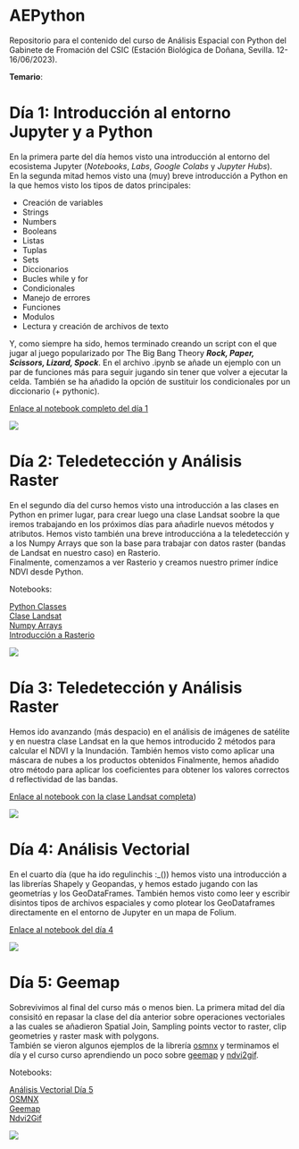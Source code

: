 # AEPython

Repositorio para el contenido del curso de Análisis Espacial con Python del Gabinete de Fromación del CSIC (Estación Biológica de Doñana, Sevilla. 12-16/06/2023).

**Temario**:

# Día 1: Introducción al entorno Jupyter y a Python

En la primera parte del día hemos visto una introducción al entorno del ecosistema Jupyter (*Notebooks*, *Labs*, *Google Colabs* y *Jupyter Hubs*).   
En la segunda mitad hemos visto una (muy) breve introducción a Python en la que hemos visto los tipos de datos principales:  


* Creación de variables
* Strings
* Numbers
* Booleans
* Listas
* Tuplas
* Sets
* Diccionarios
* Bucles while y for
* Condicionales
* Manejo de errores
* Funciones
* Modulos
* Lectura y creación de archivos de texto

Y, como siempre ha sido, hemos terminado creando un script con el que jugar al juego popularizado por The Big Bang Theory  ***Rock, Paper, Scissors, Lizard, Spock***. En el archivo .ipynb se añade un ejemplo con un par de funciones más para seguir jugando sin tener que volver a ejecutar la celda. También se ha añadido la opción de sustituir los condicionales por un diccionario (+ pythonic). 

[Enlace al notebook completo del día 1](https://github.com/Digdgeo/AEPython/blob/main/Dia1/Day1_Completo.ipynb)


![](https://i.imgur.com/IZD1dlL.png)


# Día 2: Teledetección y Análisis Raster

En el segundo día del curso hemos visto una introducción a las clases en Python en primer lugar, para crear luego una clase Landsat soobre la que iremos trabajando en los próximos días para añadirle nuevos métodos y atributos.
Hemos visto también una breve introduccióna a la teledetección y a los Numpy Arrays que son la base para trabajar con datos raster (bandas de Landsat en nuestro caso) en Rasterio.   
Finalmente, comenzamos a ver Rasterio y creamos nuestro primer índice NDVI desde Python.

Notebooks:

[Python Classes](https://github.com/Digdgeo/AEPython/blob/main/D%C3%ADa%202/Python_Clasess.ipynb)   
[Clase Landsat](https://github.com/Digdgeo/AEPython/blob/main/D%C3%ADa%202/Clase_Landsat.ipynb)     
[Numpy Arrays](https://github.com/Digdgeo/AEPython/blob/main/D%C3%ADa%202/Intro_to_Numpy_Arrays.ipynb)     
[Introducción a Rasterio](https://github.com/Digdgeo/AEPython/blob/main/D%C3%ADa%202/Intro_to_Rasterio.ipynb)   

![](https://i.imgur.com/BxfFDfd.jpg)

# Día 3: Teledetección y Análisis Raster

Hemos ido avanzando (más despacio) en el análisis de imágenes de satélite y en nuestra clase Landsat en la que hemos introducido 2 métodos para calcular el NDVI y la Inundación. También hemos visto como aplicar una máscara de nubes a los productos obtenidos
Finalmente, hemos añadido otro método para aplicar los coeficientes para obtener los valores correctos d reflectividad de las bandas. 

[Enlace al notebook con la clase Landsat completa](https://github.com/Digdgeo/AEPython/blob/main/D%C3%ADa%203/Clase%20Landsat_completa.ipynb))

![](https://i.imgur.com/qg9QHlN.png)

# Día 4: Análisis Vectorial 

En el cuarto día (que ha ido regulinchis :_()) hemos visto una introducción a las librerías Shapely y Geopandas, y hemos estado jugando con las geometrías y los GeoDataFrames. También hemos visto como leer y escribir disintos tipos de archivos espaciales y como plotear los GeoDataframes directamente en el entorno de Jupyter en un mapa de Folium.

[Enlace al notebook del día 4](https://github.com/Digdgeo/AEPython/blob/main/D%C3%ADa%204/Dia_4_completo.ipynb)

![](https://i.imgur.com/lxGJ9yD.jpg)


# Día 5: Geemap

Sobrevivimos al final del curso más o menos bien. La primera mitad del día consisitó en repasar la clase del día anterior sobre operaciones vectoriales a las cuales se añadieron Spatial Join, Sampling points vector to raster, clip geometries y raster mask with polygons.   
También se vieron algunos ejemplos de la librería [osmnx](https://pypi.org/project/osmnx/) y terminamos el día y el curso curso aprendiendo un poco sobre [geemap](https://geemap.org/) y [ndvi2gif](https://pypi.org/project/ndvi2gif/). 

Notebooks:

[Análisis Vectorial Día 5](https://github.com/Digdgeo/AEPython/blob/main/D%C3%ADa%205/Dia_5_Vectorial.ipynb)   
[OSMNX](https://github.com/Digdgeo/AEPython/blob/main/D%C3%ADa%205/osmnx_aep.ipynb)     
[Geemap](https://github.com/Digdgeo/AEPython/blob/main/D%C3%ADa%205/SDM_geemap_course_day4.ipynb)     
[Ndvi2Gif](https://github.com/Digdgeo/AEPython/blob/main/D%C3%ADa%205/ndvi2gif.ipynb) 

![](https://i.imgur.com/GVyBwx1.jpg)